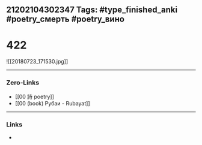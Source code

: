 21202104302347
Tags: #type_finished_anki #poetry_смерть #poetry_вино
---
# 422

![[20180723_171530.jpg]]

---
### Zero-Links
- [[00 詩 poetry]]
- [[00 (book) Рубаи - Rubayat]]
---
### Links
-